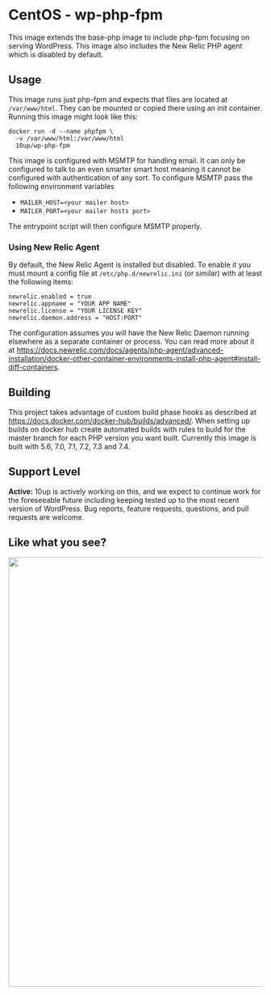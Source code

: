 # CentOS - wp-php-fpm

This image extends the base-php image to include php-fpm focusing on serving WordPress. This image also includes the New Relic PHP agent which is disabled by default.

## Usage

This image runs just php-fpm and expects that files are located at `/var/www/html`. They can be mounted or copied there using an init container. Running this image might look like this:

```
docker run -d --name phpfpm \
  -v /var/www/html:/var/www/html
  10up/wp-php-fpm
```

This image is configured with MSMTP for handling email. It can only be configured to talk to an even smarter smart host meaning it cannot be configured with authentication of any sort. To configure MSMTP pass the following environment variables

* `MAILER_HOST=<your mailer host>`
* `MAILER_PORT=<your mailer hosts port>`

The entrypoint script will then configure MSMTP properly.

### Using New Relic Agent

By default, the New Relic Agent is installed but disabled. To enable it you must mount a config file at `/etc/php.d/newrelic.ini` (or similar) with at least the following items:

```
newrelic.enabled = true
newrelic.appname = "YOUR APP NAME"
newrelic.license = "YOUR LICENSE KEY"
newrelic.daemon.address = "HOST:PORT"
```

The configuration assumes you will have the New Relic Daemon running elsewhere as a separate container or process. You can read more about it at https://docs.newrelic.com/docs/agents/php-agent/advanced-installation/docker-other-container-environments-install-php-agent#install-diff-containers.


## Building

This project takes advantage of custom build phase hooks as described at https://docs.docker.com/docker-hub/builds/advanced/. When setting up builds on docker hub create automated builds with rules to build for the master branch for each PHP version you want built. Currently this image is built with 5.6, 7.0, 7.1, 7.2, 7.3 and 7.4.

## Support Level

**Active:** 10up is actively working on this, and we expect to continue work for the foreseeable future including keeping tested up to the most recent version of WordPress.  Bug reports, feature requests, questions, and pull requests are welcome.

## Like what you see?

<p align="center">
<a href="http://10up.com/contact/"><img src="https://10updotcom-wpengine.s3.amazonaws.com/uploads/2016/10/10up-Github-Banner.png" width="850"></a>
</p>
